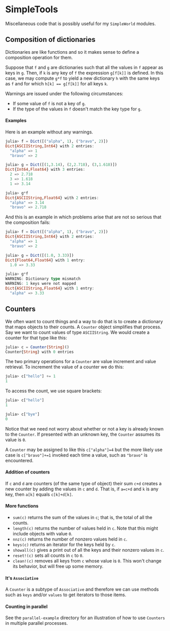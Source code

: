 # SimpleTools

Miscellaneous code that is possibly useful
for my `SimpleWorld` modules.


## Composition of dictionaries

Dictionaries are like functions and so it makes sense
to define a composition operation for them.

Suppose that `f` and `g` are dictionaries such
that all the values in `f` appear as keys in `g`.
Then, if `k` is any key of `f` the expression `g[f[k]]`
is defined. In this case, we may compute `g*f` to
yield a new dictionary `h` with the same keys as `f`
and for which `h[k] == g[f[k]]` for all keys `k`.

Warnings are issued under the following circumstances:
+ If some value of `f` is not a key of `g`.
+ If the type of the values in `f` doesn't match
the key type for `g`.

#### Examples

Here is an example without any warnings.

```julia
julia> f = Dict([("alpha", 1), ("bravo", 2)])
Dict{ASCIIString,Int64} with 2 entries:
  "alpha" => 1
  "bravo" => 2

julia> g = Dict([(1,3.14), (2,2.718), (3,1.618)])
Dict{Int64,Float64} with 3 entries:
  2 => 2.718
  3 => 1.618
  1 => 3.14

julia> g*f
Dict{ASCIIString,Float64} with 2 entries:
  "alpha" => 3.14
  "bravo" => 2.718
```

And this is an example in which problems arise
that are not so serious that the composition fails:

```julia
julia> f = Dict([("alpha", 1), ("bravo", 2)])
Dict{ASCIIString,Int64} with 2 entries:
  "alpha" => 1
  "bravo" => 2

julia> g = Dict([(1.0, 3.33)])
Dict{Float64,Float64} with 1 entry:
  1.0 => 3.33

julia> g*f
WARNING: Dictionary type mismatch
WARNING: 1 keys were not mapped
Dict{ASCIIString,Float64} with 1 entry:
  "alpha" => 3.33
```

## Counters

We often want to count things and a way to do that is to create a dictionary
that maps objects to their counts. A `Counter` object simplifies that
process. Say we want to count values of type `ASCIIString`. We would
create a counter for that type like this:
```julia
julia> c = Counter{String}()
Counter{String} with 0 entries
```

The two primary operations for a `Counter` are value increment and
value retrieval. To increment the value of a counter we do this:
```julia
julia> c["hello"] += 1
1
```
To access the count, we use square brackets:
```julia
julia> c["hello"]
1

julia> c["bye"]
0
```
Notice that we need not worry about whether or not a key is
already known to the `Counter`. If presented with an unknown key,
the `Counter` assumes its value is `0`.

A `Counter` may be assigned to like this `c["alpha"]=4` but
the more likely use case is `c["bravo"]+=1` invoked each
time a value, such as `"bravo"` is encountered.


#### Addition of counters

If `c` and `d` are counters (of the same type of object) their sum
`c+d` creates a new counter by adding the values in `c` and `d`. That
is, if `a=c+d` and `k` is any key, then `a[k]` equals `c[k]+d[k]`.

#### More functions

* `sum(c)` returns the sum of the values in `c`; that is, the total
of all the counts.
* `length(c)` returns the number of values held in `c`. Note that
this might include objects with value `0`.
* `nnz(c)` returns the number of nonzero values held
in `c`.
* `keys(c)` returns an iterator for the keys held by `c`.
* `showall(c)` gives a print out of all the keys and their nonzero
values in `c`.
* `reset!(c)` sets all counts in `c` to `0`.
* `clean!(c)` removes all keys from `c` whose value is `0`. This
won't change its behavior, but will free up some memory.

#### It's `Associative`

A `Counter` is a subtype of `Associative` and therefore we can
use methods such as `keys` and/or `values` to get iterators to
those items.

#### Counting in parallel

See the `parallel-example` directory for an illustration of how to
use `Counters` in multiple parallel processes.
